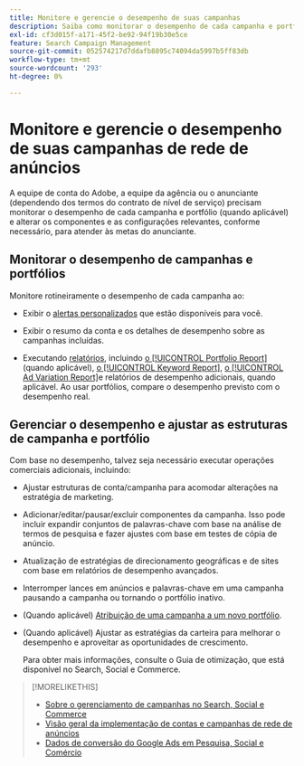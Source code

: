 ```yaml
---
title: Monitore e gerencie o desempenho de suas campanhas
description: Saiba como monitorar o desempenho de cada campanha e portfólio e fazer alterações para atingir suas metas.
exl-id: cf3d015f-a171-45f2-be92-94f19b30e5ce
feature: Search Campaign Management
source-git-commit: 052574217d7ddafb8895c74094da5997b5ff83db
workflow-type: tm+mt
source-wordcount: '293'
ht-degree: 0%

---
```


# Monitore e gerencie o desempenho de suas campanhas de rede de anúncios

A equipe de conta do Adobe, a equipe da agência ou o anunciante (dependendo dos termos do contrato de nível de serviço) precisam monitorar o desempenho de cada campanha e portfólio (quando aplicável) e alterar os componentes e as configurações relevantes, conforme necessário, para atender às metas do anunciante.

## Monitorar o desempenho de campanhas e portfólios

Monitore rotineiramente o desempenho de cada campanha ao:

* Exibir o [alertas personalizados](/help/search-social-commerce/alerts/alert-view.md) que estão disponíveis para você.

* Exibir o resumo da conta e os detalhes de desempenho sobre as campanhas incluídas.

* Executando [relatórios](/help/search-social-commerce/reports/report-about.md), incluindo [o [!UICONTROL Portfolio Report]](/help/search-social-commerce/reports/management/basic-advanced/portfolio-report.md) (quando aplicável), [o [!UICONTROL Keyword Report]](/help/search-social-commerce/reports/management/basic-advanced/keyword-report.md), [o [!UICONTROL Ad Variation Report]](/help/search-social-commerce/reports/management/basic-advanced/ad-variation-report.md)e relatórios de desempenho adicionais, quando aplicável. Ao usar portfólios, compare o desempenho previsto com o desempenho real.

## Gerenciar o desempenho e ajustar as estruturas de campanha e portfólio

Com base no desempenho, talvez seja necessário executar operações comerciais adicionais, incluindo:

* Ajustar estruturas de conta/campanha para acomodar alterações na estratégia de marketing.

* Adicionar/editar/pausar/excluir componentes da campanha. Isso pode incluir expandir conjuntos de palavras-chave com base na análise de termos de pesquisa e fazer ajustes com base em testes de cópia de anúncio.

* Atualização de estratégias de direcionamento geográficas e de sites com base em relatórios de desempenho avançados.

* Interromper lances em anúncios e palavras-chave em uma campanha pausando a campanha ou tornando o portfólio inativo.

* (Quando aplicável) [Atribuição de uma campanha a um novo portfólio](/help/search-social-commerce/campaign-management/campaign-assign-to-portfolio.md).

* (Quando aplicável) Ajustar as estratégias da carteira para melhorar o desempenho e aproveitar as oportunidades de crescimento.

  Para obter mais informações, consulte o Guia de otimização, que está disponível no Search, Social e Commerce.<!-- verify convention for referencing Optimization Guide here -->

>[!MORELIKETHIS]
>
>* [Sobre o gerenciamento de campanhas no Search, Social e Commerce](campaign-management-about.md)
>* [Visão geral da implementação de contas e campanhas de rede de anúncios](campaign-implemention-overview.md)
>* [Dados de conversão do Google Ads em Pesquisa, Social e Comércio](google-conversion-data.md)
